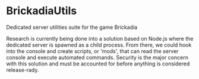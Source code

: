 # BrickadiaUtils
Dedicated server utilities suite for the game Brickadia

Research is currently being done into a solution based on Node.js where the dedicated server is spawned as a child process. From there, we could hook into the console and create scripts, or 'mods', that can read the server console and execute automated commands. Security is the major concern with this solution and must be accounted for before anything is considered release-rady.
